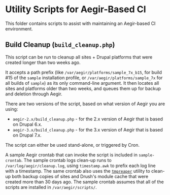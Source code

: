 # Utility Scripts for Aegir-Based CI
This folder contains scripts to assist with maintaining an Aegir-based CI
environment.

## Build Cleanup (`build_cleanup.php`)
This script can be run to cleanup all sites + Drupal platforms that were created
longer than two weeks ago.

It accepts a path prefix (like `/var/aegir/platforms/sample_7x_b15`, for
build #15 of the `sample` installation profile, or
`/var/aegir/platforms/sample_7x` for all builds of `sample`) as its only
command-line argument. It then locates all sites and platforms older than two
weeks, and queues them up for backup and deletion through Aegir.

There are two versions of the script, based on what version of Aegir you are
using:
- `aegir-2.x/build_cleanup.php` - for the 2.x version of Aegir that is based on
   Drupal 6.x.
- `aegir-3.x/build_cleanup.php` - for the 3.x version of Aegir that is based on
   Drupal 7.x.

The script can either be used stand-alone, or triggered by Cron.

A sample Aegir crontab that can invoke the script is included in
`sample-crontab`. The sample crontab logs clean-up runs to
`/var/log/aegir/cleanup.log`, using `timestamp.awk` to prefix each log line with
a timestamp. The same crontab also uses the
[`tmpreaper`](http://manpages.ubuntu.com/manpages/wily/man8/tmpreaper.8.html)
utility to clean-up both backup copies of sites and Drush's module cache that
were created more than 30 days ago. The sample crontab assumes that all of the
scripts are installed in `/var/aegir/scripts/`.
